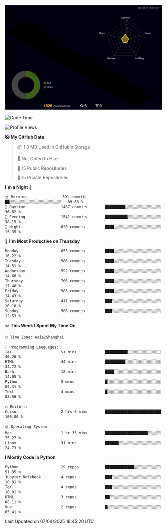 <!--![](https://raw.githubusercontent.com/BorisYang326/BorisYang326/output/github-contribution-grid-snake-dark.svg) -->
![](./profile-3d-contrib/profile-night-rainbow.svg)
<!--START_SECTION:waka-->
![Code Time](http://img.shields.io/badge/Code%20Time-860%20hrs%2057%20mins-blue)

![Profile Views](http://img.shields.io/badge/Profile%20Views-1-blue)

**🐱 My GitHub Data** 

> 📦 1.3 MB Used in GitHub's Storage 
 > 
> 🚫 Not Opted to Hire
 > 
> 📜 15 Public Repositories 
 > 
> 🔑 15 Private Repositories 
 > 
**I'm a Night 🦉** 

```text
🌞 Morning                391 commits         ██░░░░░░░░░░░░░░░░░░░░░░░   09.68 % 
🌆 Daytime                1487 commits        █████████░░░░░░░░░░░░░░░░   36.82 % 
🌃 Evening                1541 commits        ██████████░░░░░░░░░░░░░░░   38.15 % 
🌙 Night                  620 commits         ████░░░░░░░░░░░░░░░░░░░░░   15.35 % 
```
📅 **I'm Most Productive on Thursday** 

```text
Monday                   655 commits         ████░░░░░░░░░░░░░░░░░░░░░   16.22 % 
Tuesday                  586 commits         ████░░░░░░░░░░░░░░░░░░░░░   14.51 % 
Wednesday                592 commits         ████░░░░░░░░░░░░░░░░░░░░░   14.66 % 
Thursday                 706 commits         ████░░░░░░░░░░░░░░░░░░░░░   17.48 % 
Friday                   583 commits         ████░░░░░░░░░░░░░░░░░░░░░   14.43 % 
Saturday                 411 commits         ███░░░░░░░░░░░░░░░░░░░░░░   10.18 % 
Sunday                   506 commits         ███░░░░░░░░░░░░░░░░░░░░░░   12.53 % 
```


📊 **This Week I Spent My Time On** 

```text
🕑︎ Time Zone: Asia/Shanghai

💬 Programming Languages: 
TeX                      51 mins             ██████████░░░░░░░░░░░░░░░   40.26 % 
HTML                     44 mins             █████████░░░░░░░░░░░░░░░░   34.72 % 
Bash                     18 mins             ████░░░░░░░░░░░░░░░░░░░░░   14.65 % 
Python                   5 mins              █░░░░░░░░░░░░░░░░░░░░░░░░   04.31 % 
Text                     4 mins              █░░░░░░░░░░░░░░░░░░░░░░░░   03.56 % 

🔥 Editors: 
Cursor                   2 hrs 6 mins        █████████████████████████   100.00 % 

💻 Operating System: 
Mac                      1 hr 35 mins        ███████████████████░░░░░░   75.27 % 
Linux                    31 mins             ██████░░░░░░░░░░░░░░░░░░░   24.73 % 
```

**I Mostly Code in Python** 

```text
Python                   19 repos            █████████████░░░░░░░░░░░░   51.35 % 
Jupyter Notebook         4 repos             ███░░░░░░░░░░░░░░░░░░░░░░   10.81 % 
TeX                      4 repos             ███░░░░░░░░░░░░░░░░░░░░░░   10.81 % 
HTML                     3 repos             ██░░░░░░░░░░░░░░░░░░░░░░░   08.11 % 
Vue                      2 repos             █░░░░░░░░░░░░░░░░░░░░░░░░   05.41 % 
```




 Last Updated on 07/04/2025 18:45:20 UTC
<!--END_SECTION:waka-->
